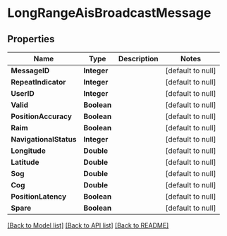 # LongRangeAisBroadcastMessage
## Properties

| Name | Type | Description | Notes |
|------------ | ------------- | ------------- | -------------|
| **MessageID** | **Integer** |  | [default to null] |
| **RepeatIndicator** | **Integer** |  | [default to null] |
| **UserID** | **Integer** |  | [default to null] |
| **Valid** | **Boolean** |  | [default to null] |
| **PositionAccuracy** | **Boolean** |  | [default to null] |
| **Raim** | **Boolean** |  | [default to null] |
| **NavigationalStatus** | **Integer** |  | [default to null] |
| **Longitude** | **Double** |  | [default to null] |
| **Latitude** | **Double** |  | [default to null] |
| **Sog** | **Double** |  | [default to null] |
| **Cog** | **Double** |  | [default to null] |
| **PositionLatency** | **Boolean** |  | [default to null] |
| **Spare** | **Boolean** |  | [default to null] |

[[Back to Model list]](../README.md#documentation-for-models) [[Back to API list]](../README.md#documentation-for-api-endpoints) [[Back to README]](../README.md)

